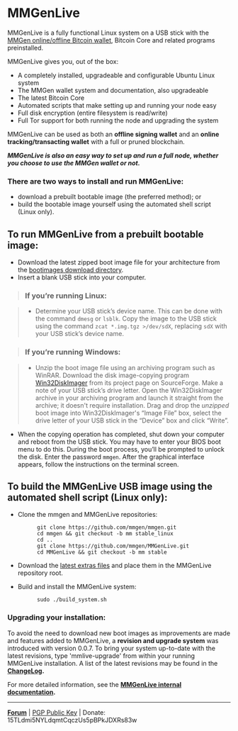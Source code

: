 # MMGenLive

MMGenLive is a fully functional Linux system on a USB stick with the [MMGen
online/offline Bitcoin wallet][6], Bitcoin Core and related programs preinstalled.

MMGenLive gives you, out of the box:

* A completely installed, upgradeable and configurable Ubuntu Linux system
* The MMGen wallet system and documentation, also upgradeable
* The latest Bitcoin Core
* Automated scripts that make setting up and running your node easy
* Full disk encryption (entire filesystem is read/write)
* Full Tor support for both running the node and upgrading the system

MMGenLive can be used as both an **offline signing wallet** and an **online
tracking/transacting wallet** with a full or pruned blockchain.

***MMGenLive is also an easy way to set up and run a full node, whether you
choose to use the MMGen wallet or not.***

### There are two ways to install and run MMGenLive:

* download a prebuilt bootable image (the preferred method); or
* build the bootable image yourself using the automated shell script (Linux only).

## To run MMGenLive from a prebuilt bootable image:
* Download the latest zipped boot image file for your architecture from the
  [bootimages download directory][3].
* Insert a blank USB stick into your computer.

> ### If you’re running Linux:

> * Determine your USB stick’s device name.  This can be done with the command
> `dmesg` or `lsblk`.  Copy the image to the USB stick using the command
> `zcat *.img.tgz >/dev/sdX`, replacing `sdX` with your USB stick’s device name.

> ### If you’re running Windows:

> * Unzip the boot image file using an archiving program such as WinRAR.
>   Download the disk image-copying program [Win32DiskImager][7] from its
>   project page on SourceForge.  Make a note of your USB stick’s drive letter.
>   Open the Win32DiskImager archive in your archiving program and launch it
>   straight from the archive; it doesn't require installation.  Drag and drop
>   the *unzipped* boot image into Win32DiskImager's “Image File” box, select
>   the drive letter of your USB stick in the “Device” box and click “Write”.

* When the copying operation has completed, shut down your computer and reboot
  from the USB stick.  You may have to enter your BIOS boot menu to do this.
  During the boot process, you’ll be prompted to unlock the disk.  Enter the
  password `mmgen`.  After the graphical interface appears, follow the
  instructions on the terminal screen.

## To build the MMGenLive USB image using the automated shell script (Linux only):

* Clone the mmgen and MMGenLive repositories:

			git clone https://github.com/mmgen/mmgen.git
			cd mmgen && git checkout -b mm stable_linux
			cd ..
			git clone https://github.com/mmgen/MMGenLive.git
			cd MMGenLive && git checkout -b mm stable

* Download the [latest extras files][2] and place them in the MMGenLive
  repository root.

* Build and install the MMGenLive system:

			sudo ./build_system.sh

### Upgrading your installation:

To avoid the need to download new boot images as improvements are made and
features added to MMGenLive, a **revision and upgrade system** was introduced
with version 0.0.7.  To bring your system up-to-date with the latest revisions,
type 'mmlive-upgrade' from within your running MMGenLive installation.  A list
of the latest revisions may be found in the **[ChangeLog][9].**

For more detailed information, see the **[MMGenLive internal documentation][8].**

- - - - - - - - - - - - - - - - - - - - - - - - - - - - - - - - - - - - - - -

[**Forum**][4] |
[PGP Public Key][5] |
Donate: 15TLdmi5NYLdqmtCqczUs5pBPkJDXRs83w

[1]: https://www.raspberrypi.org/documentation/installation/installing-images/windows.md
[2]: https://github.com/mmgen/MMGenLive/releases/tag/extras-v0.0.7
[3]: https://github.com/mmgen/MMGenLive/releases/tag/bootimage-v0.0.7
[4]: https://bitcointalk.org/index.php?topic=567069.0
[5]: https://github.com/mmgen/mmgen/wiki/MMGen-Signing-Key
[6]: https://github.com/mmgen/mmgen/
[7]: https://sourceforge.net/projects/win32diskimager/
[8]: https://github.com/mmgen/MMGenLive/wiki/MMGenLive-internal-documentation
[9]: https://github.com/mmgen/MMGenLive/blob/master/ChangeLog.md
